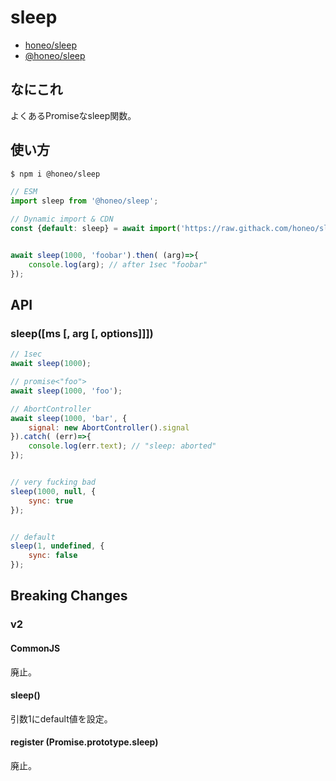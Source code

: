 # sleep
* [honeo/sleep](https://github.com/honeo/sleep)
* [@honeo/sleep](https://www.npmjs.com/package/@honeo/sleep)


## なにこれ
よくあるPromiseなsleep関数。


## 使い方
```bash
$ npm i @honeo/sleep
```
```js
// ESM
import sleep from '@honeo/sleep';

// Dynamic import & CDN
const {default: sleep} = await import('https://raw.githack.com/honeo/sleep/master/index.mjs');


await sleep(1000, 'foobar').then( (arg)=>{
	console.log(arg); // after 1sec "foobar"
});
```

## API

### sleep([ms [, arg [, options]]])
```js
// 1sec
await sleep(1000);

// promise<"foo">
await sleep(1000, 'foo');

// AbortController
await sleep(1000, 'bar', {
	signal: new AbortController().signal
}).catch( (err)=>{
	console.log(err.text); // "sleep: aborted"
});


// very fucking bad
sleep(1000, null, {
	sync: true
});


// default
sleep(1, undefined, {
	sync: false
});
```


## Breaking Changes

### v2

#### CommonJS
廃止。

#### sleep()
引数1にdefault値を設定。

#### register (Promise.prototype.sleep)
廃止。
